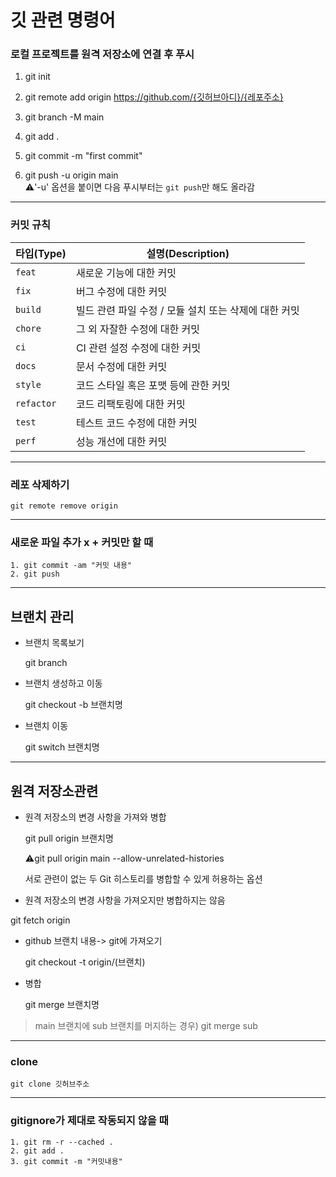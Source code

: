 # 깃 관련 명령어

### 로컬 프로젝트를 원격 저장소에 연결 후 푸시

1. git init

2. git remote add origin https://github.com/{깃허브아디}/{레포주소}

3. git branch -M main
4. git add .

5. git commit -m "first commit"

6. git push -u origin main<br>
   ⚠️'-u' 옵션을 붙이면 다음 푸시부터는 `git push`만 해도 올라감

---

### 커밋 규칙

| 타입(Type) | 설명(Description)                                     |
| ---------- | ----------------------------------------------------- |
| `feat`     | 새로운 기능에 대한 커밋                               |
| `fix`      | 버그 수정에 대한 커밋                                 |
| `build`    | 빌드 관련 파일 수정 / 모듈 설치 또는 삭제에 대한 커밋 |
| `chore`    | 그 외 자잘한 수정에 대한 커밋                         |
| `ci`       | CI 관련 설정 수정에 대한 커밋                         |
| `docs`     | 문서 수정에 대한 커밋                                 |
| `style`    | 코드 스타일 혹은 포맷 등에 관한 커밋                  |
| `refactor` | 코드 리팩토링에 대한 커밋                             |
| `test`     | 테스트 코드 수정에 대한 커밋                          |
| `perf`     | 성능 개선에 대한 커밋                                 |

---

### 레포 삭제하기

    git remote remove origin

---

### 새로운 파일 추가 x + 커밋만 할 때

    1. git commit -am "커밋 내용"
    2. git push

---

## 브랜치 관리

- 브랜치 목록보기

  git branch

- 브랜치 생성하고 이동

  git checkout -b 브랜치명

- 브랜치 이동

  git switch 브랜치명

---

## 원격 저장소관련

- 원격 저장소의 변경 사항을 가져와 병합

  git pull origin 브랜치명

  ⚠️git pull origin main --allow-unrelated-histories

  서로 관련이 없는 두 Git 히스토리를 병합할 수 있게 허용하는 옵션

- 원격 저장소의 변경 사항을 가져오지만 병합하지는 않음

git fetch origin

- github 브랜치 내용-> git에 가져오기

  git checkout -t origin/(브랜치)

- 병합

  git merge 브랜치명

> main 브랜치에 sub 브랜치를 머지하는 경우) git merge sub

---

### clone

    git clone 깃허브주소

---

### gitignore가 제대로 작동되지 않을 때

    1. git rm -r --cached .
    2. git add .
    3. git commit -m "커밋내용"
